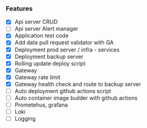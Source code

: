 ### Features
- [x] Api server CRUD
- [ ] Api server Alert manager
- [x] Application test code
- [x] Add data pull request validator with GA
- [x] Deployment prod server / infra - services
- [x] Deployment backup server 
- [x] Rolling update deploy script
- [x] Gateway
- [x] Gateway rate limit
- [x] Gateway health check and route to backup server
- [ ] Auto deployment github actions script
- [ ] Auto container image builder with github actions
- [ ] Prometehus, grafana
- [ ] Loki
- [ ] Logging
